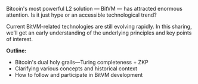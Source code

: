 Bitcoin's most powerful L2 solution — BitVM — has attracted enormous attention. Is it just hype or an accessible technological trend?

Current BitVM-related technologies are still evolving rapidly. In this sharing, we'll get an early understanding of the underlying principles and key points of interest.

**Outline:**

- Bitcoin's dual holy grails—Turing completeness + ZKP
- Clarifying various concepts and historical context
- How to follow and participate in BitVM development
